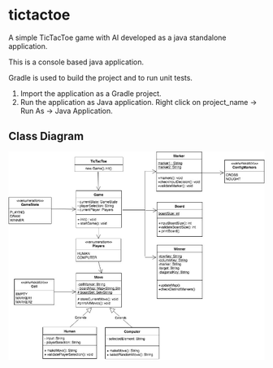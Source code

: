 # tictactoe
A simple TicTacToe game with AI developed as a java standalone application.  

This is a console based java application.

Gradle is used to build the project and to run unit tests.

1. Import the application as a Gradle project.
2. Run the application as Java application. Right click on project_name -> Run As -> Java Application.

<h2>Class Diagram</h2>

![alt text](https://github.com/vishakhaj/tictactoe/blob/master/UML.jpg)

